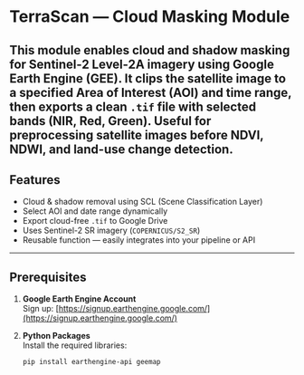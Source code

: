 #  TerraScan — Cloud Masking Module
This module enables **cloud and shadow masking** for Sentinel-2 Level-2A imagery using Google Earth Engine (GEE). It clips the satellite image to a specified **Area of Interest (AOI)** and **time range**, then exports a clean `.tif` file with selected bands (NIR, Red, Green).
Useful for preprocessing satellite images before NDVI, NDWI, and land-use change detection.
---
##  Features

-  Cloud & shadow removal using SCL (Scene Classification Layer)
-  Select AOI and date range dynamically
-  Export cloud-free `.tif` to Google Drive
- Uses Sentinel-2 SR imagery (`COPERNICUS/S2_SR`)
- Reusable function — easily integrates into your pipeline or API

---

##  Prerequisites

1. **Google Earth Engine Account**  
   Sign up: [https://signup.earthengine.google.com/](https://signup.earthengine.google.com/)

2. **Python Packages**  
   Install the required libraries:

   ```bash
   pip install earthengine-api geemap
   
